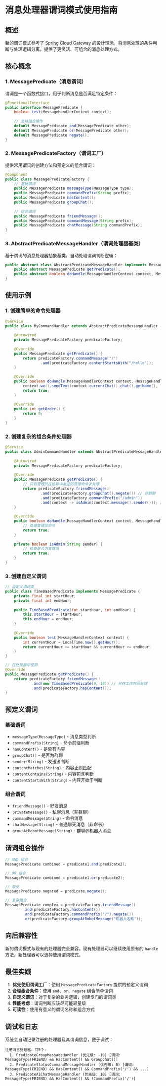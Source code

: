 # 消息处理器谓词模式使用指南

## 概述

新的谓词模式参考了 Spring Cloud Gateway 的设计理念，将消息处理的条件判断与处理逻辑分离，提供了更灵活、可组合的消息处理方式。

## 核心概念

### 1. MessagePredicate（消息谓词）
谓词是一个函数式接口，用于判断消息是否满足特定条件：

```java
@FunctionalInterface
public interface MessagePredicate {
    boolean test(MessageHandlerContext context);
    
    // 支持组合操作
    default MessagePredicate and(MessagePredicate other);
    default MessagePredicate or(MessagePredicate other);
    default MessagePredicate negate();
}
```

### 2. MessagePredicateFactory（谓词工厂）
提供常用谓词的创建方法和预定义的组合谓词：

```java
@Component
public class MessagePredicateFactory {
    // 基础谓词
    public MessagePredicate messageType(MessageType type);
    public MessagePredicate commandPrefix(String prefix);
    public MessagePredicate hasContent();
    public MessagePredicate groupChat();
    
    // 组合谓词
    public MessagePredicate friendMessage();
    public MessagePredicate commandMessage(String prefix);
    public MessagePredicate chatMessage(String commandPrefix);
}
```

### 3. AbstractPredicateMessageHandler（谓词处理器基类）
基于谓词的消息处理器抽象基类，自动处理谓词判断逻辑：

```java
public abstract class AbstractPredicateMessageHandler implements MessageHandler {
    public abstract MessagePredicate getPredicate();
    public abstract boolean doHandle(MessageHandlerContext context, MessageHandlerChain chain);
}
```

## 使用示例

### 1. 创建简单的命令处理器

```java
@Service
public class MyCommandHandler extends AbstractPredicateMessageHandler {
    
    @Autowired
    private MessagePredicateFactory predicateFactory;
    
    @Override
    public MessagePredicate getPredicate() {
        return predicateFactory.commandMessage("/")
                .and(predicateFactory.contentStartsWith("/hello"));
    }
    
    @Override
    public boolean doHandle(MessageHandlerContext context, MessageHandlerChain chain) {
        context.wx().sendText(context.currentChat().chat().getName(), "Hello!");
        return true;
    }
    
    @Override
    public int getOrder() {
        return 0;
    }
}
```

### 2. 创建复杂的组合条件处理器

```java
@Service
public class AdminCommandHandler extends AbstractPredicateMessageHandler {
    
    @Autowired
    private MessagePredicateFactory predicateFactory;
    
    @Override
    public MessagePredicate getPredicate() {
        // 只有管理员在私聊中发送的管理命令才处理
        return predicateFactory.friendMessage()
                .and(predicateFactory.groupChat().negate()) // 非群聊
                .and(predicateFactory.commandPrefix("/admin"))
                .and(context -> isAdmin(context.message().sender())); // 自定义条件
    }
    
    @Override
    public boolean doHandle(MessageHandlerContext context, MessageHandlerChain chain) {
        // 处理管理员命令
        return true;
    }
    
    private boolean isAdmin(String sender) {
        // 检查是否为管理员
        return true;
    }
}
```

### 3. 创建自定义谓词

```java
// 自定义谓词类
public class TimeBasedPredicate implements MessagePredicate {
    private final int startHour;
    private final int endHour;
    
    public TimeBasedPredicate(int startHour, int endHour) {
        this.startHour = startHour;
        this.endHour = endHour;
    }
    
    @Override
    public boolean test(MessageHandlerContext context) {
        int currentHour = LocalTime.now().getHour();
        return currentHour >= startHour && currentHour <= endHour;
    }
}

// 在处理器中使用
@Override
public MessagePredicate getPredicate() {
    return predicateFactory.friendMessage()
            .and(new TimeBasedPredicate(9, 18)) // 只在工作时间处理
            .and(predicateFactory.hasContent());
}
```

## 预定义谓词

### 基础谓词
- `messageType(MessageType)` - 消息类型判断
- `commandPrefix(String)` - 命令前缀判断
- `hasContent()` - 是否有内容
- `groupChat()` - 是否为群聊
- `sender(String)` - 发送者判断
- `contentMatches(String)` - 内容正则匹配
- `contentContains(String)` - 内容包含判断
- `contentStartsWith(String)` - 内容开始于判断

### 组合谓词
- `friendMessage()` - 好友消息
- `privateMessage()` - 私聊消息（非群聊）
- `commandMessage(String)` - 命令消息
- `chatMessage(String)` - 普通聊天消息（非命令）
- `groupAtRobotMessage(String)` - 群聊@机器人消息

## 谓词组合操作

```java
// AND 组合
MessagePredicate combined = predicate1.and(predicate2);

// OR 组合
MessagePredicate combined = predicate1.or(predicate2);

// 取反
MessagePredicate negated = predicate.negate();

// 复杂组合
MessagePredicate complex = predicateFactory.friendMessage()
        .and(predicateFactory.hasContent())
        .and(predicateFactory.commandPrefix("/").negate())
        .or(predicateFactory.groupAtRobotMessage("机器人名称"));
```

## 向后兼容性

新的谓词模式与现有的处理器完全兼容。现有处理器可以继续使用原有的 `handle` 方法，新处理器可以选择使用谓词模式。

## 最佳实践

1. **优先使用谓词工厂**：使用 `MessagePredicateFactory` 提供的预定义谓词
2. **合理组合条件**：使用 `and`、`or`、`negate` 组合简单谓词
3. **自定义谓词**：对于复杂的业务逻辑，创建专门的谓词类
4. **性能考虑**：谓词判断应该尽可能轻量级
5. **可读性**：使用有意义的谓词名称和组合方式

## 调试和日志

系统会自动记录注册的处理器及其谓词信息，便于调试：

```
注册消息处理器，共5个:
  1. PredicateGroupMessageHandler (优先级: -10) [谓词: MessageType(FRIEND) && HasContent() && GroupChat()]
  2. PredicateStatusCommandMessageHandler (优先级: 0) [谓词: MessageType(FRIEND) && HasContent() && CommandPrefix('/') && ...]
  3. PredicateAiChatMessageHandler (优先级: 10) [谓词: MessageType(FRIEND) && HasContent() && !CommandPrefix('/')]
```
